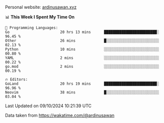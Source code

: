 Personal website: [ardinusawan.xyz](https://ardinusawan.xyz)

<!--START_SECTION:waka-->
📊 **This Week I Spent My Time On** 

```text
💬 Programming Languages: 
Go                       20 hrs 13 mins      ████████████████████████░   96.45 % 
Other                    26 mins             █░░░░░░░░░░░░░░░░░░░░░░░░   02.13 % 
Python                   10 mins             ░░░░░░░░░░░░░░░░░░░░░░░░░   00.80 % 
YAML                     2 mins              ░░░░░░░░░░░░░░░░░░░░░░░░░   00.22 % 
go.mod                   2 mins              ░░░░░░░░░░░░░░░░░░░░░░░░░   00.19 % 

🔥 Editors: 
GoLand                   20 hrs 19 mins      ████████████████████████░   96.96 % 
Neovim                   38 mins             █░░░░░░░░░░░░░░░░░░░░░░░░   03.04 % 
```


 Last Updated on 09/10/2024 10:21:39 UTC
<!--END_SECTION:waka-->
Data taken from https://wakatime.com/@ardinusawan
